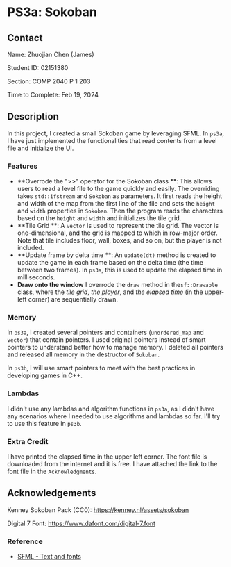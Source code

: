 # PS3a: Sokoban

## Contact

Name: Zhuojian Chen (James)

Student ID: 02151380

Section: COMP 2040 P 1 203

Time to Complete: Feb 19, 2024

## Description

In this project, I created a small Sokoban game by leveraging SFML. In `ps3a`, I have just implemented the functionalities that read contents from a level file and initialize the UI.

### Features

* **Overrode the ">>" operator for the Sokoban class
  **: This allows users to read a level file to the game quickly and easily. The overriding takes `std::ifstream` and `Sokoban` as parameters. It first reads the height and width of the map from the first line of the file and sets the `height` and `width` properties in `Sokoban`. Then the program reads the characters based on the `height` and `width` and initializes the tile grid.
* **Tile Grid
  **:  A `vector` is used to represent the tile grid. The vector is one-dimensional, and the grid is mapped to which in row-major order. Note that tile includes floor, wall, boxes, and so on, but the player is not included.
* **Update frame by delta time
  **: An `update(dt)` method is created to update the game in each frame based on the delta time (the time between two frames). In `ps3a`, this is used to update the elapsed time in milliseconds.
* **Draw onto the window** I overrode the `draw` method in the`sf::Drawable` class, where the *tile
  grid*, *the player*, and *the elapsed time* (in the upper-left corner) are sequentially drawn.

### Memory

In `ps3a`, I created several pointers and containers (`unordered_map` and `vector`) that contain pointers. I used original pointers instead of smart pointers to understand better how to manage memory. I deleted all pointers and released all memory in the destructor of `Sokoban`.

In `ps3b`, I will use smart pointers to meet with the best practices in developing games in C++.

### Lambdas

I didn't use any lambdas and algorithm functions in `ps3a`, as I didn't have any scenarios where I needed to use algorithms and lambdas so far. I'll try to use this feature in `ps3b`.

### Extra Credit

I have printed the elapsed time in the upper left corner. The font file is downloaded from the internet and it is free. I have attached the link to the font file in the `Acknowledgments`.

## Acknowledgements

Kenney Sokoban Pack (CC0): https://kenney.nl/assets/sokoban

Digital 7 Font: https://www.dafont.com/digital-7.font

### Reference

* [SFML - Text and fonts](https://www.sfml-dev.org/tutorials/2.6/graphics-text.php)

